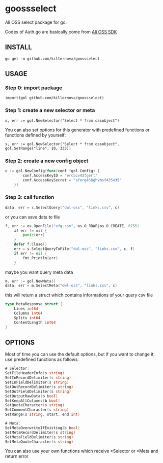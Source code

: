 # goossselect
Ali OSS select package for go.

Codes of Auth.go are basically come from [Ali OSS SDK](https://github.com/aliyun/aliyun-oss-go-sdk/blob/master/oss/auth.go)

## INSTALL
`go get -u github.com/killernova/goossselect`

## USAGE

### Step 0: import package
`import(gol github.com/killernova/goossselect)`

### Step 1: create a new selector or meta
`s, err := gol.NewSelector("Select * from ossobject")`

You can also set options for this generator with predefined functions or functions defined by yourself:

`s, err := gol.NewSelector("Select * from ossobject", gol.SetRange("line", 10, 333))`

### Step 2: create a new config object
```go
c := gol.NewConfig(func(conf *gol.Config) {
		conf.AccessKeyID = "ercbcv43tgert"
		conf.AccessKeySecret = "sferg456ghvbsf435435"
	})
```

### Step 3: call function
```go
data, err = s.SelectQuery("dwl-oss", "links.csv", c)
```
or you can save data to file
```go
f, err := os.OpenFile("efg.csv", os.O_RDWR|os.O_CREATE, 0755)
	if err != nil {
		panic(err)
	}
	defer f.Close()
	err = s.SelectQueryToFile("dwl-oss", "links.csv", c, f)
	if err != nil {
		fmt.Println(err)
	}
```
maybe you want query meta data
```go
m, err := gol.NewMeta()
data, err = m.SelectMeta("dwl-oss", "links.csv", c)
```
this will return a struct which contains informations of your query csv file
```go
type MetaResponse struct {
	Lines int64
	Columns int64
	Splits int64
	ContentLength int64
}
```

## OPTIONS

Most of time you can use the default options, but if you want to change it, use predefined functions as follows:
```go
# Selector:
SetFileHeaderInfo(s string)
SetInRecordDelimiter(s string)
SetInFieldDelimiter(s string)
SetOutRecordDelimiter(s string)
SetOutFieldDelimiter(s string)
SetOutputRawData(b bool)
SetKeepAllColumns(b bool)
SetQuoteCharacter(s string)
SetCommentCharacter(s string)
SetRange(s string, start, end int)

# Meta:
SetMetaOverwriteIfExisting(b bool)
SetMetaRecordDelimiter(s string)
SetMetaFieldDelimiter(s string)
SetMetaQuoteCharacter(s string)
```

You can also use your own functions which receive *Selector or *Meta and return error

